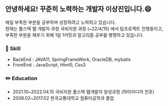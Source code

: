 ## 안녕하세요! 꾸준히 노력하는 개발자 이상진입니다.:smile:<br>
매일 부족한 부분을 공부하며 성장하려고 노력하고 있습니다.<br>
현재는 풀스택 웹 개발자 과정 국비지원 과정 (~22/4/15) 에서 팀프로젝트 진행중이고, <br>
부족한 부분을 채우기 위해 1일 1커밋과 알고리즘 공부를 병행하고 있습니다.

### :musical_keyboard: Skill

- BackEnd : JAVA11, SpringFrameWork, OracleDB, mybatis <br>
- FrontEnd : JavaScript, Html5, Css3<br>

### :pencil2: Education
- 2021.10~2022.04.15 국비지원 풀스택 웹개발자 양성과정 (하이미디어 천호)
- 2009.02~2017.02 한국교통대학교 컴퓨터공학과 졸업

<!--
**Idealjin/idealjin** is a ✨ _special_ ✨ repository because its `README.md` (this file) appears on your GitHub profile.

Here are some ideas to get you started:

- 🔭 I’m currently working on ...
- 🌱 I’m currently learning ...
- 👯 I’m looking to collaborate on ...
- 🤔 I’m looking for help with ...
- 💬 Ask me about ...
- 📫 How to reach me: ...
- 😄 Pronouns: ...
- ⚡ Fun fact: ...
-->
